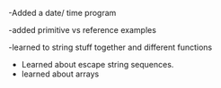 -Added a date/ time program

-added primitive vs reference examples

-learned to string stuff together and different functions
- Learned about escape string sequences.
- learned about arrays
